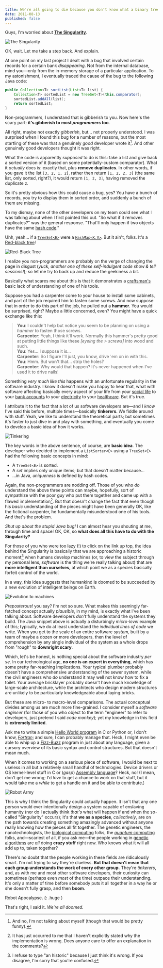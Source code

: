 ```yaml
---
title: We're all going to die because you don't know what a binary tree is
date: 2011-08-13
published: false
---
```


Guys, I'm worried about **[The Singularity](http://en.wikipedia.org/wiki/Technological_singularity)**.

![The Singularity](/images/skynet.jpg)

OK, wait. Let me take a step back. And explain.

At one point on my last project I dealt with a bug that involved certain records for a certain bank *disappearing*. Not from the internal database, mind you—only from the in-memory storage of a particular application. To my astonishment, I eventually traced the cause of the bug to the following Java code:

```java
public Collection<T> sortList(List<T> list) {
    Collection<T> sortedList = new TreeSet<T>(this.comparator);
    sortedList.addAll(list);
    return sortedList;
}
```

Non-programmers, I understand that is gibberish to you. Now here's the scary part: **it's gibberish to most *programmers* too**.

All right, maybe not exactly *gibberish*, but... not properly understood. I was surprised when I found this bug for a number of reasons, but the most startling of these was that a genuinely *good* developer wrote it[^good-developer]. And other genuinely good developers thought it was right.

What the code is apparently *supposed* to do is this: take a list and give back a sorted version of it (based on some potentially-custom comparator). What it *actually* does is: exactly that, plus **remove duplicates**. In other words, if you gave it the list `[3, 2, 1, 2]`, rather then return `[1, 2, 2, 3]` (the same list, only sorted, right?), it would return `[1, 2, 3]`, having removed the duplicate `2`.

So it's pretty obvious how this could cause a bug, yes? You have a bunch of records, you try to display them in sorted order, and suddenly a bunch of them are missing.

To my dismay, none of the other developers on my team could see what I was talking about when I first pointed this out. "So what if it removes duplicates?" was the general response. "That'll only happen if two objects have the same [hash code](http://en.wikipedia.org/wiki/Hash_function)."

Uhh, yeah... if a [`TreeSet<E>`](http://download.oracle.com/javase/6/docs/api/java/util/TreeSet.html) were a [`HashMap<K,V>`](http://download.oracle.com/javase/6/docs/api/java/util/HashMap.html). But it ain't, folks. It's a [Red-black tree](http://en.wikipedia.org/wiki/Red%E2%80%93black_tree)!

![Red-Black Tree](/images/red-black-tree.png)

I realize you non-programmers are probably on the verge of changing the page in disgust (*yuck, another one of these self-indulgent code show &amp; tell sessions!*); so let me try to back up and reduce the geekiness a bit.

Basically what scares me about this is that it demonstrates a [craftsman's](http://en.wikipedia.org/wiki/Software_Craftsmanship) basic lack of understanding of one of his tools.

Suppose you had a carpenter come to your house to install some cabinets, and part of the job required him to fasten some screws. And now suppose that in order to do this part of the job, he pulled out a **hammer**. You would be surprised, right? Maybe a little concerned, even? You might have a quick exchange like this:

> **You**: I couldn't help but notice you seem to be planning on using a *hammer* to fasten those screws.  
> **Carpenter**: Yeah, I think it'll work. Normally this hammer's pretty good at putting little things like these *\[eyeing the > screws\]* into wood and such.  
> **You**: Yes... I suppose it is...  
> **Carpenter**: So I figure I'll just, you know, drive 'em on in with this.  
> **You**: Hmm. But won't that... strip the holes?  
> **Carpenter**: Why would that happen? It's never happened when I've used it to drive nails!  

Something *very much like this* happens with an unfortunate regularity in the software industry. I know it doesn't make you happy to hear that, what with software affecting basically every aspect of your life from your [social life](http://technorati.com/blogging/article/anonymous-facebook-will-be-destroyed-by/) to your [bank accounts](http://online.wsj.com/article/SB10001424052702304778304576375911873193624.html) to your [electricity](http://en.wikipedia.org/wiki/2003_North_America_blackout) to your [healthcare](http://en.wikipedia.org/wiki/Therac-25). But it's true.

I attribute it to the fact that a lot of us software developers are—and I *know* I've said this before, multiple times—basically **tinkerers**. We fiddle around with stuff. Yeah, we like to understand the theoretical parts; but sometimes it's faster to just dive in and play with something, and eventually you come to develop a basic idea of how it works.

![Tinkering](/images/tinkering.jpg)

The key words in the above sentence, of course, are **basic idea**. The developer who decided to implement a `ListSorter<E>` using a `TreeSet<E>` had the following basic concepts in mind:

- A `TreeSet<E>` is sorted.
- A *set* implies only unique items; but that doesn't matter because...
- ...in Java, *uniqueness* is defined by hash codes.

Again, the non-programmers are nodding off. Those of you who *do* understand the above three points can maybe, hopefully, sort of sympathize with the poor guy who put them together and came up with a flawed implementation[^flawed-implementation]. But that doesn't change the fact that even though his *basic* understanding of the pieces might have been generally OK, like the fictional carpenter, he fundamentally misunderstood one of his tools. And that's the problem.

*Shut up about the stupid Java bug!* I can almost hear you shouting at me, through time and space! OK, OK, so **what does all this have to do with the Singularity?**

For those of you who were too lazy (!) to click on the link up top, the idea behind the Singularity is basically that we are approaching a historic moment[^historic-moment] when humans develop machines (or, to view the subject through my personal lens, *software* is the thing we're really talking about) that are **more intelligent than ourselves**, at which point we as a species basically forfeit control of the world.

In a way, this idea suggests that humankind is doomed to be succeeded by a new evolution of intelligent beings on Earth.

![Evolution to machines](/images/evolution-to-machines.jpg)

*Preposterous!* you say? I'm not so sure. What makes this seemingly far-fetched concept actually *plausible*, in my mind, is exactly what I've been talking about. Software developers *don't* fully understand the systems they build. The Java snippet above is actually a disturbingly *micro-level* example of this; typically, we do at least understand the *individual lines of code* we write. When you get to the scale of an entire software *system*, built by a team of maybe a dozen or more developers, then the level of comprehension by any single individual of the system as a whole drops from "rough" to **downright scary**.

Which, let's be honest, is nothing special about the software industry *per se*. In our technological age, **no one is an expert in everything**, which has some pretty far-reaching implications. Your typical plumber probably doesn't have a comprehensive understanding of the sewer system, while the civil engineers who *do* understand it may well not know how to fix a toilet. Your average bricklayer probably doesn't have much knowledge of large-scale architecture, while the architects who design modern structures are unlikely to be particularly knowledgeable about laying bricks.

But these are micro- to macro-level comparisons. The actual conceptual divides among us are much more fine-grained. I consider myself a *software engineer* (for those of you who object to the term "engineer" to refer to developers, just pretend I said *code monkey*); yet my knowledge in this field is **extremely limited**.

Ask me to write a simple [Hello World program](http://en.wikipedia.org/wiki/Hello_World) in C or Python or, I don't know, [*Fortran*](http://en.wikipedia.org/wiki/Fortran); and sure, I can probably manage that. Heck, I might even be able to whip up a [Fizz-Buzz](http://www.codinghorror.com/blog/2007/02/why-cant-programmers-program.html) program in just about any language, given a cursory overview of its basic syntax and control structures. But that doesn't mean much.

When it comes to working on a serious piece of software, I would be next to useless in all but a relatively small handful of technologies. Device drivers or OS kernel-level stuff in C or (*gasp*) [Assembly language](http://en.wikipedia.org/wiki/Assembly_language)? Heck, no! (I mean, don't get me wrong; I'd *love* to get a chance to work on that stuff, but it would take me a *while* to get a handle on it and be able to contribute.)

![Robot Army](/images/robot-army.jpg)

This is why I think the Singularity could actually happen. It isn't that any one person would ever intentionally design a system capable of enslaving humanity (nor do I actually think *that's* what will happen if and when the so-called "Singularity" occurs); it's that **we as a species**, *collectively*, are on the path towards creating something amazingly advanced without anyone really knowing how the pieces all fit together. The genetic engineers, the nanotechnologists, the [biological computing](http://en.wikipedia.org/wiki/Biocomputers) folks, the [*quantum* computing](http://en.wikipedia.org/wiki/Quantum_computer) folks, and—scariest of all, if you ask me—the people working in [genetic algorithms](http://en.wikipedia.org/wiki/Genetic_algorithm) are *all* doing **crazy stuff** right now. Who knows what it will all add up to, taken together?

There's no doubt that the people working in these fields are ridiculously smart. I'm not trying to say they're clueless. **But that doesn't mean that each group understands the work of every other group.** They're *tinkerers*, and, as with me and most other software developers, their curiosity can sometimes (perhaps even *most* of the time) outpace their understanding. It's only a matter of time before somebody puts it all together in a way he or she doesn't fully grasp, and then **boom**.

Robot Apocalypse.
{: .huge }

That's right, I said it. *We're all doomed.*

[^good-developer]: And no, I'm not talking about myself (though that would be pretty funny).
[^flawed-implementation]: It has just occurred to me that I haven't explicitly stated why the implementation is wrong. Does anyone care to offer an explanation in the comments?
[^historic-moment]: I refuse to type "an historic" because I just think it's wrong. If you disagree, I'm sorry that you're confused.
